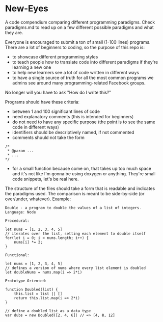 # New-Eyes
A code compendium comparing different programming paradigms. Check paradigms.md to read up on a few different possible paradigms and what they are.

Everyone is encouraged to submit a ton of small (1-100 lines) programs. There are a lot of beginners to coding, so the purpose of this repo is:

 * to showcase different programming styles
 * to teach people how to translate code into different paradigms if they're learning a new one
 * to help new learners see a lot of code written in different ways
 * to have a single source of truth for all the most common programs we admins see around many programming-related Facebook groups. 
 
 No longer will you have to ask "How do I write this?"

Programs should have these criteria:
 * between 1 and 100 significant lines of code
 * need explanatory comments (this is intended for beginners)
 * do not need to have any specific purpose (the point is to see the same code in different ways)
 * identifiers should be descriptively named, if not commented
 * comments should not take the form 
 ```
 /*
  * @param ...
  * ...
 */
 ```
 * for a small function because come on, that takes up too much space and it's not like I'm gonna be using doxygen or anything. They're small code snippets, let's be real here.
 
The structure of the files should take a form that is readable and indicates the paradigms used. The comparison is meant to be side-by-side (or over/under, whatever). Example:

```
Double - a program to double the values of a list of integers.
Language: Node

Procedural:

let nums = [1, 2, 3, 4, 5]
// iterates over the list, setting each element to double itself
for(let i = 0; i < nums.length; i++) {
    nums[i] *= 2;
}

Functional:

let nums = [1, 2, 3, 4, 5]
// defines a version of nums where every list element is doubled
let doubleNums = nums.map(i => 2*i)

Prototype-Oriented:

function Doubled(list) {
	this.list = list || []
	return this.list.map(i => 2*i)
}

// define a doubled list as a data type
var dubs = new Doubled([2, 4, 6]) // => [4, 8, 12]


```
